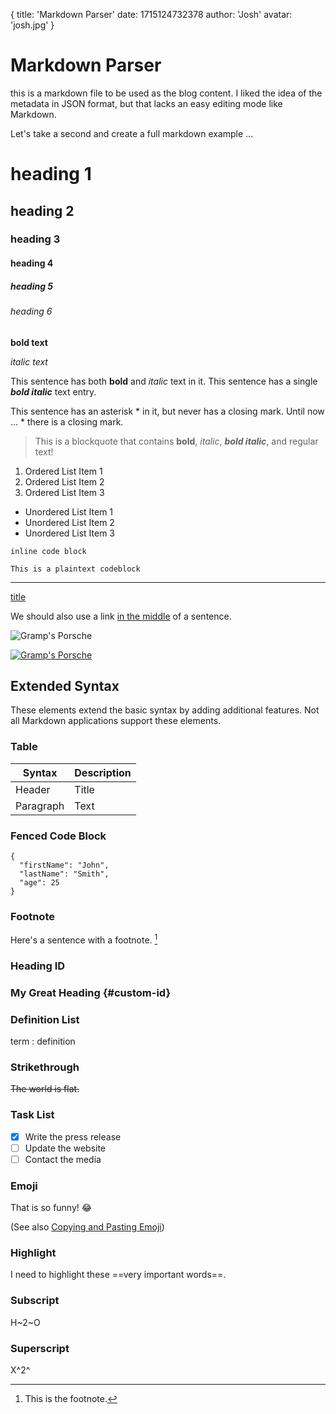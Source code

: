 {
    title: 'Markdown Parser'
    date: 1715124732378
    author: 'Josh'
    avatar: 'josh.jpg'
}

# Markdown Parser

this is a markdown file to be used as the blog content. I liked the idea of the metadata in JSON format, but that lacks an easy editing mode like Markdown.

Let's take a second and create a full markdown example ...

# heading 1

## heading 2

### heading 3

#### heading 4

##### heading 5

###### heading 6

**bold text**

*italic text*

This sentence has both **bold** and *italic* text in it. This sentence has a single ***bold italic*** text entry.

This sentence has an asterisk * in it, but never has a closing mark. Until now ... * there is a closing mark.

> This is a blockquote that contains **bold**, *italic*, ***bold italic***, and regular text!

1. Ordered List Item 1
2. Ordered List Item 2
3. Ordered List Item 3

- Unordered List Item 1
- Unordered List Item 2
- Unordered List Item 3

`inline code block`

```plaintext
This is a plaintext codeblock
```

---

[title](#)

We should also use a link [in the middle](#) of a sentence.

![Gramp's Porsche](/gramps-porsche.png)

[![Gramp's Porsche](/gramps-porsche.png)](https://google.com)

## Extended Syntax

These elements extend the basic syntax by adding additional features. Not all Markdown applications support these elements.

### Table

| Syntax | Description |
| ----------- | ----------- |
| Header | Title |
| Paragraph | Text |

### Fenced Code Block

```
{
  "firstName": "John",
  "lastName": "Smith",
  "age": 25
}
```

### Footnote

Here's a sentence with a footnote. [^1]

[^1]: This is the footnote.

### Heading ID

### My Great Heading {#custom-id}

### Definition List

term
: definition

### Strikethrough

~~The world is flat.~~

### Task List

- [x] Write the press release
- [ ] Update the website
- [ ] Contact the media

### Emoji

That is so funny! :joy:

(See also [Copying and Pasting Emoji](https://www.markdownguide.org/extended-syntax/#copying-and-pasting-emoji))

### Highlight

I need to highlight these ==very important words==.

### Subscript

H~2~O

### Superscript

X^2^
